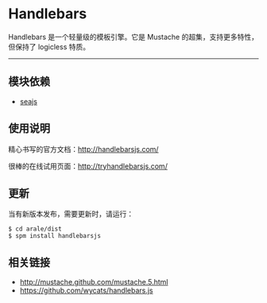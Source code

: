 
# Handlebars

Handlebars 是一个轻量级的模板引擎。它是 Mustache 的超集，支持更多特性，但保持了
logicless 特质。

---


## 模块依赖

 - [seajs](seajs/README.md)


## 使用说明

精心书写的官方文档：<http://handlebarsjs.com/>

很棒的在线试用页面：<http://tryhandlebarsjs.com/>


## 更新

当有新版本发布，需要更新时，请运行：

```
$ cd arale/dist
$ spm install handlebarsjs
```


## 相关链接

 - http://mustache.github.com/mustache.5.html
 - https://github.com/wycats/handlebars.js
